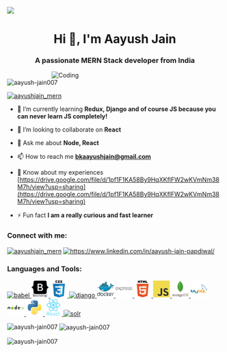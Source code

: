 ![](https://repository-images.githubusercontent.com/588181932/e36ec678-7984-4cdd-8e4c-a3932772ff8e)
<h1 align="center">Hi 👋, I'm Aayush Jain</h1>
<h3 align="center">A passionate MERN Stack developer from India</h3>
<img align="right" alt="Coding" width="400" src="https://cdn.dribbble.com/users/1162077/screenshots/3848914/programmer.gif">

<p align="left"> <img src="https://komarev.com/ghpvc/?username=aayush-jain007&label=Profile%20views&color=0e75b6&style=flat" alt="aayush-jain007" /> </p>

<p align="left"> <a href="https://twitter.com/aayushjain_mern" target="blank"><img src="https://img.shields.io/twitter/follow/aayushjain_mern?logo=twitter&style=for-the-badge" alt="aayushjain_mern" /></a> </p>

- 🌱 I’m currently learning **Redux, Django and of course JS because you can never learn JS completely!**

- 👯 I’m looking to collaborate on **React**

- 💬 Ask me about **Node, React**

- 📫 How to reach me **bkaayushjain@gmail.com**

- 📄 Know about my experiences [https://drive.google.com/file/d/1pf1F1KA58By9HqXKflFW2wKVmNm38M7h/view?usp=sharing](https://drive.google.com/file/d/1pf1F1KA58By9HqXKflFW2wKVmNm38M7h/view?usp=sharing)

- ⚡ Fun fact **I am a really curious and fast learner**

<h3 align="left">Connect with me:</h3>
<p align="left">
<a href="https://twitter.com/aayushjain_mern" target="blank"><img align="center" src="https://raw.githubusercontent.com/rahuldkjain/github-profile-readme-generator/master/src/images/icons/Social/twitter.svg" alt="aayushjain_mern" height="30" width="40" /></a>
<a href="https://linkedin.com/in/https://www.linkedin.com/in/aayush-jain-papdiwal/" target="blank"><img align="center" src="https://raw.githubusercontent.com/rahuldkjain/github-profile-readme-generator/master/src/images/icons/Social/linked-in-alt.svg" alt="https://www.linkedin.com/in/aayush-jain-papdiwal/" height="30" width="40" /></a>
</p>

<h3 align="left">Languages and Tools:</h3>
<p align="left"> <a href="https://babeljs.io/" target="_blank" rel="noreferrer"> <img src="https://www.vectorlogo.zone/logos/babeljs/babeljs-icon.svg" alt="babel" width="40" height="40"/> </a> <a href="https://getbootstrap.com" target="_blank" rel="noreferrer"> <img src="https://raw.githubusercontent.com/devicons/devicon/master/icons/bootstrap/bootstrap-plain-wordmark.svg" alt="bootstrap" width="40" height="40"/> </a> <a href="https://www.w3schools.com/css/" target="_blank" rel="noreferrer"> <img src="https://raw.githubusercontent.com/devicons/devicon/master/icons/css3/css3-original-wordmark.svg" alt="css3" width="40" height="40"/> </a> <a href="https://www.djangoproject.com/" target="_blank" rel="noreferrer"> <img src="https://cdn.worldvectorlogo.com/logos/django.svg" alt="django" width="40" height="40"/> </a> <a href="https://www.docker.com/" target="_blank" rel="noreferrer"> <img src="https://raw.githubusercontent.com/devicons/devicon/master/icons/docker/docker-original-wordmark.svg" alt="docker" width="40" height="40"/> </a> <a href="https://expressjs.com" target="_blank" rel="noreferrer"> <img src="https://raw.githubusercontent.com/devicons/devicon/master/icons/express/express-original-wordmark.svg" alt="express" width="40" height="40"/> </a> <a href="https://www.w3.org/html/" target="_blank" rel="noreferrer"> <img src="https://raw.githubusercontent.com/devicons/devicon/master/icons/html5/html5-original-wordmark.svg" alt="html5" width="40" height="40"/> </a> <a href="https://developer.mozilla.org/en-US/docs/Web/JavaScript" target="_blank" rel="noreferrer"> <img src="https://raw.githubusercontent.com/devicons/devicon/master/icons/javascript/javascript-original.svg" alt="javascript" width="40" height="40"/> </a> <a href="https://www.mongodb.com/" target="_blank" rel="noreferrer"> <img src="https://raw.githubusercontent.com/devicons/devicon/master/icons/mongodb/mongodb-original-wordmark.svg" alt="mongodb" width="40" height="40"/> </a> <a href="https://www.mysql.com/" target="_blank" rel="noreferrer"> <img src="https://raw.githubusercontent.com/devicons/devicon/master/icons/mysql/mysql-original-wordmark.svg" alt="mysql" width="40" height="40"/> </a> <a href="https://nodejs.org" target="_blank" rel="noreferrer"> <img src="https://raw.githubusercontent.com/devicons/devicon/master/icons/nodejs/nodejs-original-wordmark.svg" alt="nodejs" width="40" height="40"/> </a> <a href="https://www.python.org" target="_blank" rel="noreferrer"> <img src="https://raw.githubusercontent.com/devicons/devicon/master/icons/python/python-original.svg" alt="python" width="40" height="40"/> </a> <a href="https://reactjs.org/" target="_blank" rel="noreferrer"> <img src="https://raw.githubusercontent.com/devicons/devicon/master/icons/react/react-original-wordmark.svg" alt="react" width="40" height="40"/> </a> <a href="https://lucene.apache.org/solr/" target="_blank" rel="noreferrer"> <img src="https://www.vectorlogo.zone/logos/apache_solr/apache_solr-icon.svg" alt="solr" width="40" height="40"/> </a> </p>

<p><img align="left" src="https://github-readme-stats.vercel.app/api/top-langs?username=aayush-jain007&show_icons=true&locale=en&layout=compact" alt="aayush-jain007" /></p>

<p>&nbsp;<img align="center" src="https://github-readme-stats.vercel.app/api?username=aayush-jain007&show_icons=true&locale=en" alt="aayush-jain007" /></p>

<p><img align="center" src="https://github-readme-streak-stats.herokuapp.com/?user=aayush-jain007&" alt="aayush-jain007" /></p>
